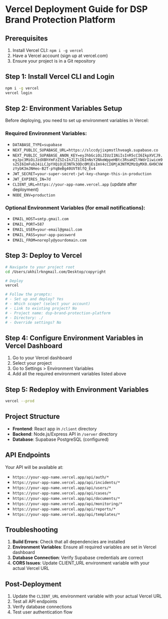 # Vercel Deployment Guide for DSP Brand Protection Platform

## Prerequisites
1. Install Vercel CLI: `npm i -g vercel`
2. Have a Vercel account (sign up at vercel.com)
3. Ensure your project is in a Git repository

## Step 1: Install Vercel CLI and Login
```bash
npm i -g vercel
vercel login
```

## Step 2: Environment Variables Setup
Before deploying, you need to set up environment variables in Vercel:

### Required Environment Variables:
- `DATABASE_TYPE=supabase`
- `NEXT_PUBLIC_SUPABASE_URL=https://slccdyjixpmstlhveagk.supabase.co`
- `NEXT_PUBLIC_SUPABASE_ANON_KEY=eyJhbGciOiJIUzI1NiIsInR5cCI6IkpXVCJ9.eyJpc3MiOiJzdXBhYmFzZSIsInJlZiI6InNsY2NkeWppeHBtc3RsaHZlYWdrIiwicm9sZSI6ImFub24iLCJpYXQiOjE3NTk3ODc0MjEsImV4cCI6MjA3NTM2MzQyMX0.6H9CVWzYybK3mJNHeo-B2T-pYqBeBg40UVT8lfQ_Ev4`
- `JWT_SECRET=your-super-secret-jwt-key-change-this-in-production`
- `JWT_EXPIRES_IN=7d`
- `CLIENT_URL=https://your-app-name.vercel.app` (update after deployment)
- `NODE_ENV=production`

### Optional Environment Variables (for email notifications):
- `EMAIL_HOST=smtp.gmail.com`
- `EMAIL_PORT=587`
- `EMAIL_USER=your-email@gmail.com`
- `EMAIL_PASS=your-app-password`
- `EMAIL_FROM=noreply@yourdomain.com`

## Step 3: Deploy to Vercel
```bash
# Navigate to your project root
cd /Users/akhilrkngmail.com/Desktop/copyright

# Deploy
vercel

# Follow the prompts:
# - Set up and deploy? Yes
# - Which scope? (select your account)
# - Link to existing project? No
# - Project name: dsp-brand-protection-platform
# - Directory: ./
# - Override settings? No
```

## Step 4: Configure Environment Variables in Vercel Dashboard
1. Go to your Vercel dashboard
2. Select your project
3. Go to Settings > Environment Variables
4. Add all the required environment variables listed above

## Step 5: Redeploy with Environment Variables
```bash
vercel --prod
```

## Project Structure
- **Frontend**: React app in `/client` directory
- **Backend**: Node.js/Express API in `/server` directory
- **Database**: Supabase PostgreSQL (configured)

## API Endpoints
Your API will be available at:
- `https://your-app-name.vercel.app/api/auth/*`
- `https://your-app-name.vercel.app/api/incidents/*`
- `https://your-app-name.vercel.app/api/users/*`
- `https://your-app-name.vercel.app/api/cases/*`
- `https://your-app-name.vercel.app/api/documents/*`
- `https://your-app-name.vercel.app/api/monitoring/*`
- `https://your-app-name.vercel.app/api/reports/*`
- `https://your-app-name.vercel.app/api/templates/*`

## Troubleshooting
1. **Build Errors**: Check that all dependencies are installed
2. **Environment Variables**: Ensure all required variables are set in Vercel dashboard
3. **Database Connection**: Verify Supabase credentials are correct
4. **CORS Issues**: Update CLIENT_URL environment variable with your actual Vercel URL

## Post-Deployment
1. Update the `CLIENT_URL` environment variable with your actual Vercel URL
2. Test all API endpoints
3. Verify database connections
4. Test user authentication flow
